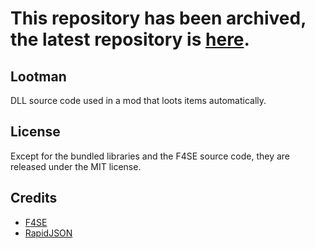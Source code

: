 __This repository has been archived, the latest repository is [here](https://github.com/eideehi/FO4_Looman).__
====

## Lootman
DLL source code used in a mod that loots items automatically.

## License
Except for the bundled libraries and the F4SE source code, they are released under the MIT license.

## Credits
- [F4SE](https://f4se.silverlock.org/)
- [RapidJSON](https://github.com/Tencent/rapidjson)

